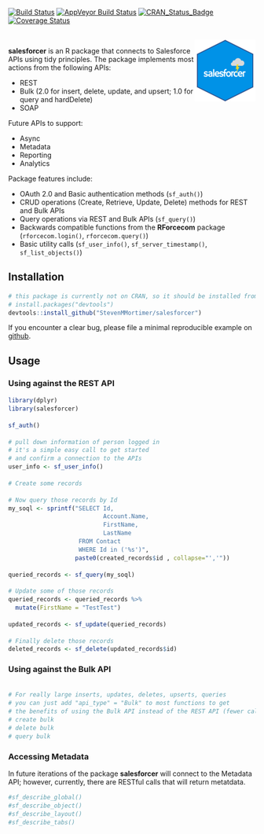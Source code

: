 
[![Build Status](https://travis-ci.org/StevenMMortimer/salesforcer.svg?branch=master)](https://travis-ci.org/StevenMMortimer/salesforcer) [![AppVeyor Build Status](https://ci.appveyor.com/api/projects/status/github/StevenMMortimer/salesforcer?branch=master&svg=true)](https://ci.appveyor.com/project/StevenMMortimer/salesforcer) [![CRAN\_Status\_Badge](http://www.r-pkg.org/badges/version/salesforcer)](http://cran.r-project.org/package=salesforcer) [![Coverage Status](https://codecov.io/gh/StevenMMortimer/salesforcer/branch/master/graph/badge.svg)](https://codecov.io/gh/StevenMMortimer/salesforcer?branch=master)

<br> <img src="man/figures/logo.png" align="right" />

**salesforcer** is an R package that connects to Salesforce APIs using tidy principles. The package implements most actions from the following APIs:

-   REST
-   Bulk (2.0 for insert, delete, update, and upsert; 1.0 for query and hardDelete)
-   SOAP

Future APIs to support:

-   Async
-   Metadata
-   Reporting
-   Analytics

Package features include:

-   OAuth 2.0 and Basic authentication methods (`sf_auth()`)
-   CRUD operations (Create, Retrieve, Update, Delete) methods for REST and Bulk APIs
-   Query operations via REST and Bulk APIs (`sf_query()`)
-   Backwards compatible functions from the **RForcecom** package (`rforcecom.login()`, `rforcecom.query()`)
-   Basic utility calls (`sf_user_info()`, `sf_server_timestamp()`, `sf_list_objects()`)

Installation
------------

``` r
# this package is currently not on CRAN, so it should be installed from GitHub
# install.packages("devtools")
devtools::install_github("StevenMMortimer/salesforcer")
```

If you encounter a clear bug, please file a minimal reproducible example on [github](https://github.com/StevenMMortimer/salesforcer/issues).

Usage
-----

### Using against the REST API

``` r
library(dplyr)
library(salesforcer)

sf_auth()

# pull down information of person logged in
# it's a simple easy call to get started 
# and confirm a connection to the APIs
user_info <- sf_user_info()

# Create some records

# Now query those records by Id
my_soql <- sprintf("SELECT Id, 
                           Account.Name, 
                           FirstName, 
                           LastName 
                    FROM Contact 
                    WHERE Id in ('%s')", 
                   paste0(created_records$id , collapse="','"))

queried_records <- sf_query(my_soql)

# Update some of those records
queried_records <- queried_records %>%
  mutate(FirstName = "TestTest")

updated_records <- sf_update(queried_records)

# Finally delete those records
deleted_records <- sf_delete(updated_records$id)
```

### Using against the Bulk API

``` r

# For really large inserts, updates, deletes, upserts, queries 
# you can just add "api_type" = "Bulk" to most functions to get 
# the benefits of using the Bulk API instead of the REST API (fewer calls, speedier)
# create bulk
# delete bulk
# query bulk
```

### Accessing Metadata

In future iterations of the package **salesforcer** will connect to the Metadata API; however, currently, there are RESTful calls that will return metatdata.

``` r
#sf_describe_global()
#sf_describe_object()
#sf_describe_layout()
#sf_describe_tabs()
```
